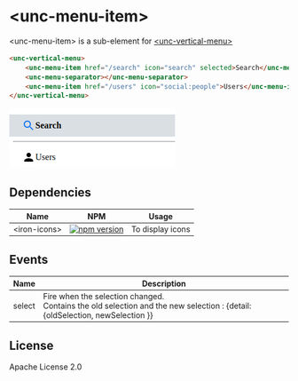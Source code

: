 # &lt;unc-menu-item&gt;

&lt;unc-menu-item&gt; is a sub-element for [&lt;unc-vertical-menu&gt;](https://github.com/unc-dsi/unc-web-components/tree/main/packages/unc-vertical-menu)

```html
<unc-vertical-menu>
    <unc-menu-item href="/search" icon="search" selected>Search</unc-menu-item>
    <unc-menu-separator></unc-menu-separator>
    <unc-menu-item href="/users" icon="social:people">Users</unc-menu-item>
</unc-vertical-menu>
```
![screenshot](https://raw.githubusercontent.com/unc-dsi/unc-web-components/main/packages/unc-vertical-menu/screenshot.png)

## Dependencies

| Name | NPM | Usage |
|------|-----|-------|
| &lt;iron-icons&gt; | [![npm version](https://badgen.net/npm/v/@polymer/iron-icons/)](https://www.npmjs.com/package/@polymer/iron-icons) | To display icons

## Events

| Name | Description |
|------|-------------|
| select | Fire when the selection changed.<br> Contains the old selection and the new selection :  {detail: {oldSelection, newSelection }} |


## License

Apache License 2.0
